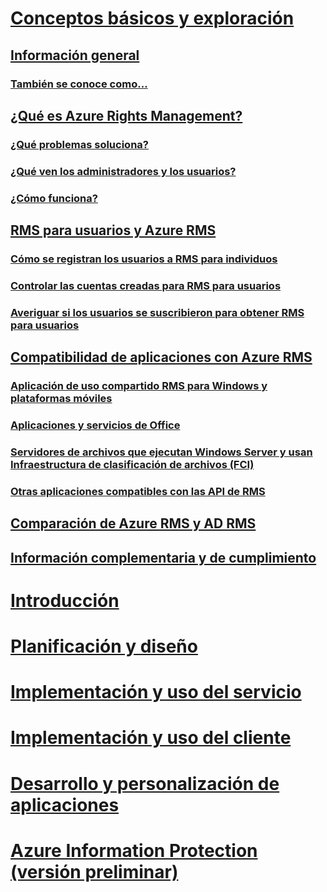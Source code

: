 # [Conceptos básicos y exploración](azure-rights-management.md)
## [Información general](azure-rights-management.md)
### [También se conoce como...](azure-rms-aka.md)
## [¿Qué es Azure Rights Management?](what-is-azure-rms.md)
### [¿Qué problemas soluciona?](azure-rms-problems-it-solves.md)
### [¿Qué ven los administradores y los usuarios?](what-admins-users-see.md)
### [¿Cómo funciona?](how-does-it-work.md)
## [RMS para usuarios y Azure RMS](rms-for-individuals.md)
### [Cómo se registran los usuarios a RMS para individuos](rms-for-individuals-user-sign-up.md)
### [Controlar las cuentas creadas para RMS para usuarios](rms-for-individuals-take-control.md)
### [Averiguar si los usuarios se suscribieron para obtener RMS para usuarios](rms-for-individuals-identify-sign-up.md)
## [Compatibilidad de aplicaciones con Azure RMS](applications-support.md)
### [Aplicación de uso compartido RMS para Windows y plataformas móviles](sharing-app-support.md)
### [Aplicaciones y servicios de Office](office-apps-services-support.md)
### [Servidores de archivos que ejecutan Windows Server y usan Infraestructura de clasificación de archivos (FCI)](file-server-support.md)
### [Otras aplicaciones compatibles con las API de RMS](api-support.md)
## [Comparación de Azure RMS y AD RMS](compare-azure-rms-ad-rms.md)
## [Información complementaria y de cumplimiento](compliance.md)
# [Introducción](/rights-management/get-started/requirements-azure-rms)
# [Planificación y diseño](/rights-management/plan-design/deployment-roadmap)
# [Implementación y uso del servicio](/rights-management/deploy-use/activate-service)
# [Implementación y uso del cliente](/rights-management/rms-client/use-client)
# [Desarrollo y personalización de aplicaciones](/rights-management/develop/developers-guide)
# [Azure Information Protection (versión preliminar)](/rights-management/information-protection/what-is-information-protection)


<!--HONumber=Sep16_HO2-->


